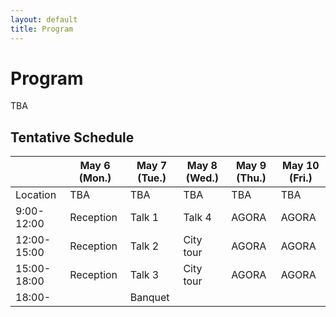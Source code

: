 ```yaml
---
layout: default
title: Program
---
```


<div class="post">
	<h1 class="pageTitle">Program</h1>
	<p class="intro">TBA</p>
</div>

## Tentative Schedule 

|  | May 6 (Mon.) | May 7 (Tue.) | May 8 (Wed.) | May 9 (Thu.) | May 10 (Fri.) |
|---|---|---|---|---|---|
| Location | TBA | TBA | TBA | TBA | TBA |
| 9:00-12:00 | Reception | Talk 1 | Talk 4 | AGORA | AGORA |
| 12:00-15:00 | Reception | Talk 2 | City tour | AGORA | AGORA |
| 15:00-18:00 | Reception | Talk 3 | City tour | AGORA | AGORA |
| 18:00- |  | Banquet |  |  |  |
